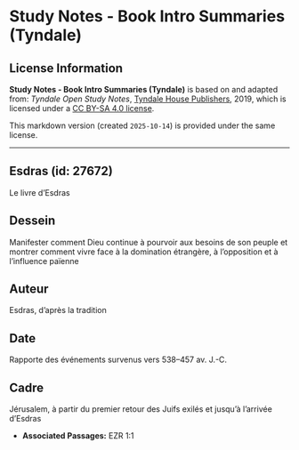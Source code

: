 # Study Notes - Book Intro Summaries (Tyndale)

## License Information

**Study Notes - Book Intro Summaries (Tyndale)** is based on and adapted from: _Tyndale Open Study Notes_, [Tyndale House Publishers](https://tyndaleopenresources.com/), 2019, which is licensed under a [CC BY-SA 4.0 license](https://creativecommons.org/licenses/by-sa/4.0/legalcode.en).

This markdown version (created `2025-10-14`) is provided under the same license.



--------------------------------

## Esdras (id: 27672)

Le livre d’Esdras

Dessein
-------

Manifester comment Dieu continue à pourvoir aux besoins de son peuple et montrer comment vivre face à la domination étrangère, à l’opposition et à l’influence païenne

Auteur
------

Esdras, d’après la tradition

Date
----

Rapporte des événements survenus vers 538–457 av. J.\-C.

Cadre
-----

Jérusalem, à partir du premier retour des Juifs exilés et jusqu’à l’arrivée d’Esdras

* **Associated Passages:** EZR 1:1

